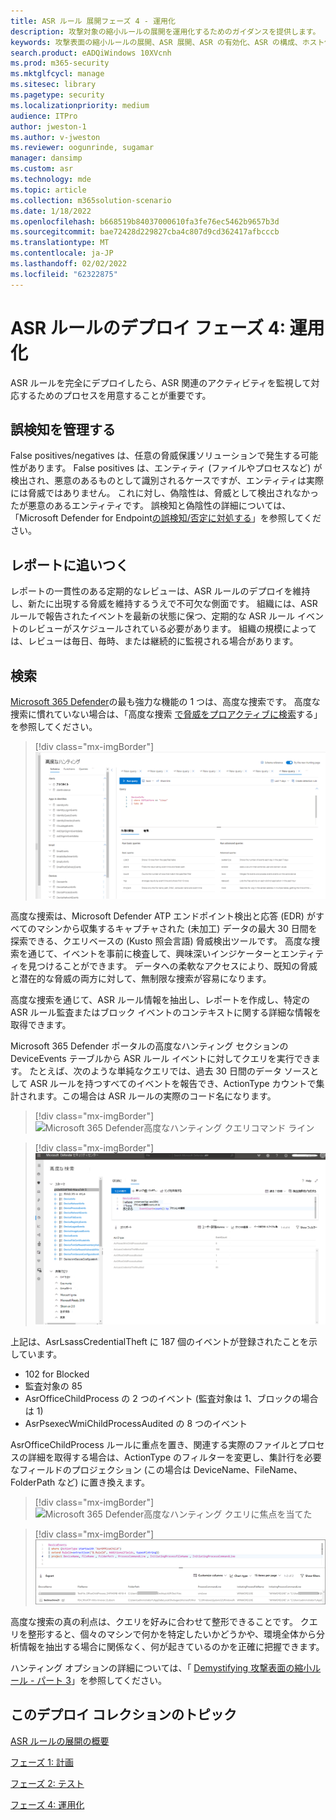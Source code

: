 ```yaml
---
title: ASR ルール 展開フェーズ 4 - 運用化
description: 攻撃対象の縮小ルールの展開を運用化するためのガイダンスを提供します。
keywords: 攻撃表面の縮小ルールの展開、ASR 展開、ASR の有効化、ASR の構成、ホスト侵入防止システム、保護規則、悪用防止ルール、悪用防止ルール、悪用防止ルール、感染防止ルール、Microsoft Defender for Endpoint、ASR 規則の構成
search.product: eADQiWindows 10XVcnh
ms.prod: m365-security
ms.mktglfcycl: manage
ms.sitesec: library
ms.pagetype: security
ms.localizationpriority: medium
audience: ITPro
author: jweston-1
ms.author: v-jweston
ms.reviewer: oogunrinde, sugamar
manager: dansimp
ms.custom: asr
ms.technology: mde
ms.topic: article
ms.collection: m365solution-scenario
ms.date: 1/18/2022
ms.openlocfilehash: b668519b84037000610fa3fe76ec5462b9657b3d
ms.sourcegitcommit: bae72428d229827cba4c807d9cd362417afbcccb
ms.translationtype: MT
ms.contentlocale: ja-JP
ms.lasthandoff: 02/02/2022
ms.locfileid: "62322875"
---
```

# <a name="asr-rules-deployment-phase-4-operationalize"></a>ASR ルールのデプロイ フェーズ 4: 運用化

ASR ルールを完全にデプロイしたら、ASR 関連のアクティビティを監視して対応するためのプロセスを用意することが重要です。

## <a name="manage-false-positives"></a>誤検知を管理する

False positives/negatives は、任意の脅威保護ソリューションで発生する可能性があります。 False positives は、エンティティ (ファイルやプロセスなど) が検出され、悪意のあるものとして識別されるケースですが、エンティティは実際には脅威ではありません。 これに対し、偽陰性は、脅威として検出されなかったが悪意のあるエンティティです。 誤検知と偽陰性の詳細については、「Microsoft Defender for Endpoint[の誤検知/否定に対処する](defender-endpoint-false-positives-negatives.md)」を参照してください。

## <a name="keeping-up-with-reports"></a>レポートに追いつく

レポートの一貫性のある定期的なレビューは、ASR ルールのデプロイを維持し、新たに出現する脅威を維持するうえで不可欠な側面です。 組織には、ASR ルールで報告されたイベントを最新の状態に保つ、定期的な ASR ルール イベントのレビューがスケジュールされている必要があります。 組織の規模によっては、レビューは毎日、毎時、または継続的に監視される場合があります。

## <a name="hunting"></a>検索

[Microsoft 365 Defender](https://security.microsoft.com)の最も強力な機能の 1 つは、高度な捜索です。 高度な捜索に慣れていない場合は、「高度な捜索 [で脅威をプロアクティブに検索](/windows/security/threat-protection/microsoft-defender-atp/advanced-hunting-overview)する」を参照してください。

> [!div class="mx-imgBorder"]
> ![Microsoft 365 Defender高度なハンティング](images/asr-defender365-advanced-hunting2.png)

高度な捜索は、Microsoft Defender ATP エンドポイント検出と応答 (EDR) がすべてのマシンから収集するキャプチャされた (未加工) データの最大 30 日間を探索できる、クエリベースの (Kusto 照会言語) 脅威検出ツールです。 高度な捜索を通じて、イベントを事前に検査して、興味深いインジケーターとエンティティを見つけることができます。 データへの柔軟なアクセスにより、既知の脅威と潜在的な脅威の両方に対して、無制限な捜索が容易になります。

高度な捜索を通じて、ASR ルール情報を抽出し、レポートを作成し、特定の ASR ルール監査またはブロック イベントのコンテキストに関する詳細な情報を取得できます。

 Microsoft 365 Defender ポータルの高度なハンティング セクションの DeviceEvents テーブルから ASR ルール イベントに対してクエリを実行できます。 たとえば、次のような単純なクエリでは、過去 30 日間のデータ ソースとして ASR ルールを持つすべてのイベントを報告でき、ActionType カウントで集計されます。この場合は ASR ルールの実際のコード名になります。

> [!div class="mx-imgBorder"]
> ![Microsoft 365 Defender高度なハンティング クエリコマンド ライン](images/asr-defender365-advanced-hunting3.png)

> [!div class="mx-imgBorder"]
> ![高度な検索クエリの結果をMicrosoft 365 Defenderする](images/asr-defender365-advanced-hunting4.png)

上記は、AsrLsassCredentialTheft に 187 個のイベントが登録されたことを示しています。

- 102 for Blocked
- 監査対象の 85
- AsrOfficeChildProcess の 2 つのイベント (監査対象は 1、ブロックの場合は 1)
- AsrPsexecWmiChildProcessAudited の 8 つのイベント

AsrOfficeChildProcess ルールに重点を置き、関連する実際のファイルとプロセスの詳細を取得する場合は、ActionType のフィルターを変更し、集計行を必要なフィールドのプロジェクション (この場合は DeviceName、FileName、FolderPath など) に置き換えます。

> [!div class="mx-imgBorder"]
> ![Microsoft 365 Defender高度なハンティング クエリに焦点を当てた](images/asr-defender365-advanced-hunting4b.png)

> [!div class="mx-imgBorder"]
> ![Microsoft 365 Defender高度なハンティング クエリのフォーカスされた結果](images/asr-defender365-advanced-hunting5b.png)

高度な捜索の真の利点は、クエリを好みに合わせて整形できることです。 クエリを整形すると、個々のマシンで何かを特定したいかどうかや、環境全体から分析情報を抽出する場合に関係なく、何が起きているのかを正確に把握できます。

ハンティング オプションの詳細については、「 [Demystifying 攻撃表面の縮小ルール - パート 3](https://techcommunity.microsoft.com/t5/microsoft-defender-for-endpoint/demystifying-attack-surface-reduction-rules-part-3/ba-p/1360968)」を参照してください。

## <a name="topics-in-this-deployment-collection"></a>このデプロイ コレクションのトピック

[ASR ルールの展開の概要](attack-surface-reduction-rules-deployment.md)

[フェーズ 1: 計画](attack-surface-reduction-rules-deployment-phase-1.md)

[フェーズ 2: テスト](attack-surface-reduction-rules-deployment-phase-2.md)

[フェーズ 4: 運用化](attack-surface-reduction-rules-deployment-phase-4.md)
